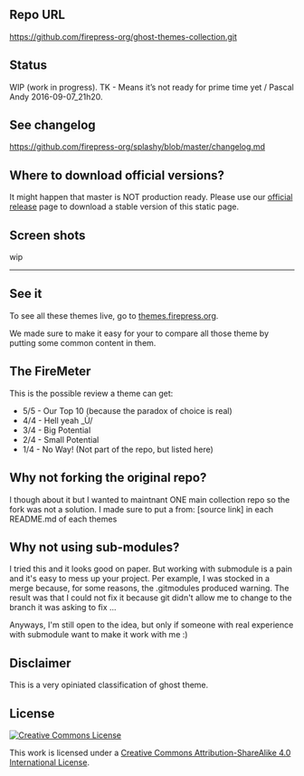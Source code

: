 ## Repo URL
https://github.com/firepress-org/ghost-themes-collection.git

## Status
WIP (work in progress). TK - Means it’s not ready for prime time yet / Pascal Andy 2016-09-07_21h20.

## See changelog
https://github.com/firepress-org/splashy/blob/master/changelog.md

## Where to download official versions?

It might happen that master is NOT production ready. Please use our [official release](https://github.com/firepress-org/splashy/releases) page to download a stable version of this static page. 

## Screen shots
wip

---

## See it

To see all these themes live, go to [themes.firepress.org](themes.firepress.org).

We made sure to make it easy for your to compare all those theme by putting some common content in them.

## The FireMeter

This is the possible review a theme can get:

- 5/5 - Our Top 10 (because the paradox of choice is real)
- 4/4 - Hell yeah _Ù/
- 3/4 - Big Potential
- 2/4 - Small Potential
- 1/4 - No Way! (Not part of the repo, but listed here)

## Why not forking the original repo?

I though about it but I wanted to maintnant ONE main collection repo so the fork was not a solution. I made sure to put a from: [source link] in each README.md of each themes

## Why not using sub-modules?

I tried this and it looks good on paper. But working with submodule is a pain and it's easy to mess up your project. Per example, I was stocked in a merge because, for some reasons, the .gitmodules produced warning. The result was that I could not fix it because git didn't allow me to change to the branch it was asking to fix ... 

Anyways, I'm still open to the idea, but only if someone with real experience with submodule want to make it work with me :)

## Disclaimer

This is a very opiniated classification of ghost theme. 

## License

[![Creative Commons License](https://i.creativecommons.org/l/by-sa/4.0/88x31.png)](http://creativecommons.org/licenses/by-sa/4.0/)

This work is licensed under a [Creative Commons Attribution-ShareAlike 4.0 International License](http://creativecommons.org/licenses/by-sa/4.0/).